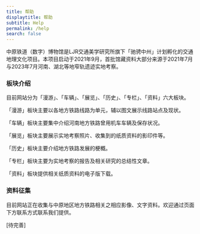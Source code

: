 ```yaml
---
title: 帮助
displaytitle: 帮助
subtitle: Help
permalink: /help
search: false
---
```


中原铁道（数字）博物馆是LJR交通美学研究所旗下「驰骋中州」计划孵化的交通地理文化项目。本项目启动于2021年9月，首批馆藏资料大部分来源于2021年7月与2023年7月河南、湖北等地窄轨遗迹实地考察。

### 板块介绍

目前网站分为「漫游」、「车辆」、「展览」、「历史」、「专栏」、「资料」六大板块。

「漫游」板块主要以各地方铁路线路为单元，辅以图文展示线路站点及现状。

「车辆」板块主要集中介绍河南地方铁路曾用机车车辆及保存状况。

「展览」板块主要展示实地考察照片、收集到的纸质资料的影印件等。

「历史」板块主要介绍地方铁路发展的梗概。

「专栏」板块主要为实地考察的报告及相关研究的总结性文章。

「资料」板块提供相关纸质资料的电子版下载。

### 资料征集

目前网站正在收集与中原地区地方铁路相关之相应影像、文字资料。欢迎通过页面下方联系方式联系我们提供。

\[待完善\]
